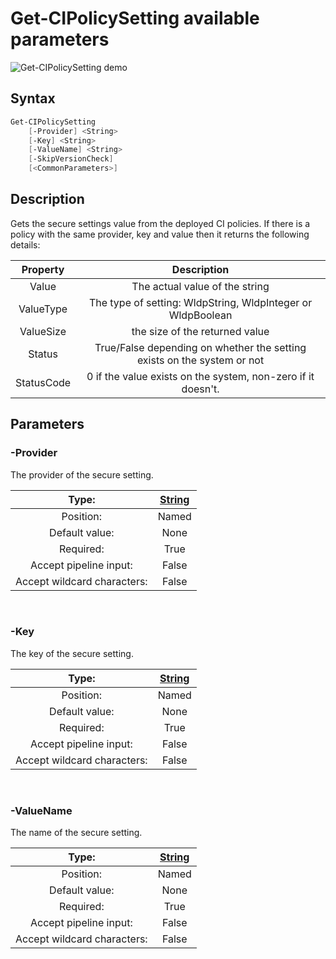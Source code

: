 # Get-CIPolicySetting available parameters

![Get-CIPolicySetting demo]()

## Syntax

```powershell
Get-CIPolicySetting
    [-Provider] <String>
    [-Key] <String>
    [-ValueName] <String>
    [-SkipVersionCheck]
    [<CommonParameters>]
```

## Description

Gets the secure settings value from the deployed CI policies. If there is a policy with the same provider, key and value then it returns the following details:

<div align='center'>

| Property | Description |
| :-------------: | :-------------: |
| Value | The actual value of the string |
| ValueType | The type of setting: WldpString, WldpInteger or WldpBoolean |
| ValueSize | the size of the returned value |
| Status | True/False depending on whether the setting exists on the system or not |
| StatusCode | 0 if the value exists on the system, non-zero if it doesn't. |

</div>

## Parameters

### -Provider

The provider of the secure setting.

<div align='center'>

| Type: |[String](https://learn.microsoft.com/en-us/dotnet/api/system.string)|
| :-------------: | :-------------: |
| Position: | Named |
| Default value: | None |
| Required: | True |
| Accept pipeline input: | False |
| Accept wildcard characters: | False |

</div>

<br>

### -Key

The key of the secure setting.

<div align='center'>

| Type: |[String](https://learn.microsoft.com/en-us/dotnet/api/system.string)|
| :-------------: | :-------------: |
| Position: | Named |
| Default value: | None |
| Required: | True |
| Accept pipeline input: | False |
| Accept wildcard characters: | False |

</div>

<br>

### -ValueName

The name of the secure setting.

<div align='center'>

| Type: |[String](https://learn.microsoft.com/en-us/dotnet/api/system.string)|
| :-------------: | :-------------: |
| Position: | Named |
| Default value: | None |
| Required: | True |
| Accept pipeline input: | False |
| Accept wildcard characters: | False |

</div>

<br>
